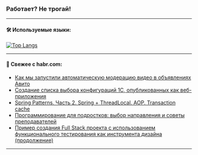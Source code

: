 ### Работает? Не трогай!

---
<!--
#### 🛠️ Technical stack:

![Java](https://img.shields.io/badge/Java-informational?logo=Oracle&style=flat&logoColor=white&color=FF4500)
![Kotlin](https://img.shields.io/badge/Kotlin-informational?logo=Kotlin&style=flat&logoColor=white&color=774D97)
![TS](https://img.shields.io/badge/TypeScript-informational?logo=typeScript&style=flat&logoColor=black&color=017acc)
![Python](https://img.shields.io/badge/Python-informational?logo=Python&style=flat&logoColor=black&color=ffdd54) <br>
![Spring](https://img.shields.io/badge/Spring-informational?logo=Spring&style=flat&logoColor=white&color=6DB33F) 
![SpringBoot](https://img.shields.io/badge/SpringBoot-informational?logo=SpringBoot&style=flat&logoColor=white&color=6DB33F)
![Nest](https://img.shields.io/badge/NestJS-informational?logo=NestJS&style=flat&logoColor=white&color=E0234E) 
![NodeJS](https://img.shields.io/badge/NodeJS-informational?logo=node.js&style=flat&logoColor=white&color=70A760)<br>
![PostgreSQL](https://img.shields.io/badge/PostgreSQL-informational?logo=PostgreSQL&style=flat&logoColor=white&color=DAA520)
![MongoDB](https://img.shields.io/badge/MongoDB-informational?logo=MongoDB&style=flat&logoColor=white&color=870000)
![Apache](https://img.shields.io/badge/Apache-informational?logo=apache&style=flat&logoColor=white&color=f74e28)

___ 
-->

#### 🛠️ Используемые языки:

[![Top Langs](https://github-readme-stats-u2qms2cxw-advtsettinggmailcoms-projects.vercel.app/api/top-langs/?username=zloylis&langs_count=10&hide_title=true&title_color=e6edf3&size_weight=0.5&count_weight=0.5&layout=compact&hide_progress=true&hide_border=true&theme=dracula)](https://github.com/zloylis)

<!---


####  :octocat:&nbsp;&nbsp; Статистика:

![GitHub stats](https://github-readme-stats-u2qms2cxw-advtsettinggmailcoms-projects.vercel.app/api?username=zloylis&show_icons=true&hide_border=true&theme=dracula&title_color=e6edf3&include_all_commits=true&count_private=true&hide_rank=false&hide_title=true&rank_icon=github)
-->
---

#### 💬 Свежее с habr.com:

<!-- BLOG-POST-LIST:START -->
- [Как мы запустили автоматическую модерацию видео в объявлениях Авито](https://habr.com/ru/companies/avito/articles/849748/?utm_source=habrahabr&utm_medium=rss&utm_campaign=849748)
- [Создание списка выбора конфигураций 1С, опубликованных как веб-приложения](https://habr.com/ru/articles/849858/?utm_source=habrahabr&utm_medium=rss&utm_campaign=849858)
- [Spring Patterns. Часть 2. Spring + ThreadLocal. AOP. Transaction cache](https://habr.com/ru/articles/849832/?utm_source=habrahabr&utm_medium=rss&utm_campaign=849832)
- [Программирование для подростков: выбор направления и советы преподавателей](https://habr.com/ru/companies/pixel_study/articles/849838/?utm_source=habrahabr&utm_medium=rss&utm_campaign=849838)
- [Пример создания Full Stack проекта c использованием функционального тестирования как инструмента дизайна &lpar;продолжение&rpar;](https://habr.com/ru/articles/849770/?utm_source=habrahabr&utm_medium=rss&utm_campaign=849770)
<!-- BLOG-POST-LIST:END -->

---
